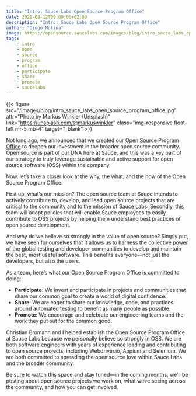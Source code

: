 ```yaml
---
title: "Intro: Sauce Labs Open Source Program Office"
date: 2020-08-12T09:00:00+02:00
description: "Intro: Sauce Labs Open Source Program Office"
author: "Diego Molina"
image: https://opensource.saucelabs.com/images/blog/intro_sauce_labs_open_source_program_office.jpg
tags:
    - intro
    - open
    - source
    - program
    - office
    - participate
    - share
    - promote
    - saucelabs
---
```


{{< figure src="/images/blog/intro_sauce_labs_open_source_program_office.jpg" attr="Photo by Markus Winkler (Unsplash)" link="https://unsplash.com/@markuswinkler" class="img-responsive float-left mr-5 mb-4" target="_blank" >}}

Not long ago, we announced that we created our
[Open Source Program Office](https://saucelabs.com/news/sauce-labs-deepens-investment-in-oss-community-establishes-new-open-source-program-office)
to deepen our investment in the broader open source community. Open source is part of
our DNA here at Sauce, and this was a key part of our strategy to truly leverage
sustainable and active support for open source software (OSS) within the company.

Now, let’s take a closer look at the why, the what, and the how of the Open Source
Program Office.

First up, what’s our mission? The open source team at Sauce intends to actively
contribute to, develop, and lead open source projects that are critical to the
community and to the mission of Sauce Labs. Secondly, this team will adopt policies
that will enable Sauce employees to easily contribute to OSS projects by helping
them understand best practices of open source development.

And why do we believe so strongly in the value of open source? Simply put, we have
seen for ourselves that it allows us to harness the collective power of the global
testing and developer communities to develop and maintain the best, most useful
software. This benefits everyone—not just the developers, but also the users.

As a team, here’s what our Open Source Program Office is committed to doing:
* **Participate**: We invest and participate in projects and communities that share our
common goal to create a world of digital confidence.
* **Share**: We are eager to share our knowledge, code, and practices around automated
testing to benefit as many people as possible.
* **Promote**: We encourage and celebrate our engineering teams and the work they put
out for the common good.

Christian Bromann and I helped establish the Open Source Program Office at Sauce Labs
because we personally believe so strongly in OSS. We are both software engineers with
years of experience leading and contributing to open source projects, including
Webdriver.io, Appium and Selenium. We are both committed to spreading the open source
love within Sauce Labs and the broader community.

Be sure to watch this space and stay tuned—in the coming months, we’ll be posting
about open source projects we work on, what we’re seeing across the community, and
how you can get involved.
